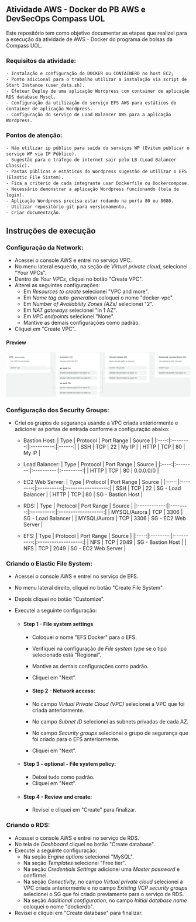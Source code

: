 ## Atividade AWS - Docker  do PB AWS e DevSecOps Compass UOL
Este repositório tem como objetivo documentar as etapas que realizei para a  execução da atividade de AWS - Docker do programa de bolsas da Compass UOL.

### Requisitos da atividade:
    - Instalação e configuração do DOCKER ou CONTAINERD no host EC2;
    - Ponto adicional para o trabalho utilizar a instalação via script de Start Instance (user_data.sh).
    - Efetuar Deploy de uma aplicação Wordpress com container de aplicação RDS database Mysql.
    - Configuração da utilização do serviço EFS AWS para estáticos do container de aplicação Wordpress.
    - Configuração do serviço de Load Balancer AWS para a aplicação Wordpress.

### Pontos de atenção:
    - Não utilizar ip público para saída do serviços WP (Evitem publicar o serviço WP via IP Público).
    - Sugestão para o tráfego de internet sair pelo LB (Load Balancer Classic).
    - Pastas públicas e estáticos do Wordpress sugestão de utilizar o EFS (Elastic File Sistem).
    - Fica a critério de cada integrante usar Dockerfile ou Dockercompose.
    - Necessário demonstrar a aplicação Wordpress funcionando (tela de login).
    - Aplicação Wordpress precisa estar rodando na porta 80 ou 8080.
    - Utilizar repositório git para versionamento.
    - Criar documentação.

## Instruções de execução

### Configuração da Network:
- Acessei o console AWS e entrei no serviço VPC.
- No menu lateral esquerdo, na seção de *Virtual private cloud*, selecionei "Your VPCs".
- Dentro de *Your VPCs*, cliquei no botão "Create VPC".
- Alterei as seguintes configurações:
    - Em *Resources to create* selecionei "VPC and more".
    - Em *Name tag auto-generation* coloquei o nome "docker-vpc".
    - Em *Number of Availability Zones (AZs)* selecionei "2".
    - Em *NAT gateways* selecionei "In 1 AZ".
    - Em *VPC endpoints* selecionei "None".
    - Mantive as demais configurações como padrão.
- Cliquei em "Create VPC".
#### Preview
<img src=mapa-vpc.PNG>

### Configuração dos Security Groups:
- Criei os grupos de segurança usando a VPC criada anteriormente e adicionei as portas de entrada conforme a configuração abaixo:

    - Bastion Host:
        | Type | Protocol | Port Range | Source |
        |:----:|:--------:|:----------:|:------:|
        | SSH  | TCP      | 22         | My IP  |
        | HTTP | TCP      | 80         | My IP  |
    
    - Load Balancer:
        | Type | Protocol | Port Range |   Source  |
        |:----:|:--------:|:----------:|:---------:|
        | HTTP | TCP      | 80         | 0.0.0.0/0 |

    - EC2 Web Server:
        | Type | Protocol | Port Range |       Source       |
        |:----:|:--------:|:----------:|:------------------:|
        |  SSH |    TCP   |     22     | SG - Load Balancer |
        | HTTP |    TCP   |     80     |  SG - Bastion Host |   

    - RDS:
        |     Type     | Protocol | Port Range |        Source       |
        |:------------:|:--------:|:----------:|:-------------------:|
        | MYSQL/Aurora |    TCP   |    3306    |  SG - Load Balancer |
        | MYSQL/Aurora |    TCP   |    3306    | SG - EC2 Web Server |

    - EFS:
        | Type | Protocol | Port Range |        Source       |
        |:----:|:--------:|:----------:|:-------------------:|
        | NFS  | TCP      | 2049       | SG - Bastion Host   |
        | NFS  | TCP      | 2049       | SG - EC2 Web Server |

### Criando o Elastic File System:
- Acessei o console AWS e entrei no serviço de EFS.
- No menu lateral direito, cliquei no botão "Create File System".
- Depois cliquei no botão "Customize".
- Executei a seguinte configuração: 

    - #### Step 1 - File system settings
        - Coloquei o nome "EFS Docker" para o EFS.
        - Verifiquei na configuração de *File system type* se o tipo selecionado está "Regional".
        - Mantive as demais configurações como padrão.
        - Cliquei em "Next".

        - #### Step 2 - Network access:
        - No campo *Virtual Private Cloud (VPC)* selecionei a VPC que foi criada anteriormente.
        - No campo *Subnet ID* selecionei as subnets privadas de cada AZ.
        - No campo *Security groups* selecionei o grupo de segurança que foi criado para o EFS anteriormente.
        - Cliquei em "Next".

    - #### Step 3 - optional - File system policy:
        - Deixei tudo como padrão.
        - Cliquei em "Next".
        
    - #### Step 4 - Review and create:
        - Revisei e cliquei em "Create" para finalizar.

### Criando o RDS:
- Acessei o console AWS e entrei no serviço de RDS.
- No tela de *Dashboard* cliquei no botão "Create database".
- Executei a seguinte configuração:
    - Na seção *Engine options* selecionei "MySQL".
    - Na seção *Templates* selecionei "Free tier".
    - Na seção *Credentials Settings* adicionei uma *Master password* e confirmei.
    - Na seção *Conectivity*, no campo *Virtual private cloud* selecionei a VPC criada anteriormente e no campo *Existing VCP security groups* selecionei o SG que foi criado previamente para o serviço de RDS.
    - Na seção *Additional configuration*, no campo *Initial database name* coloquei o nome "dockerdb".
- Revisei e cliquei em "Create database" para finalizar.
